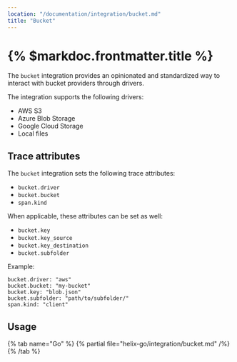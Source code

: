 ```yaml
---
location: "/documentation/integration/bucket.md"
title: "Bucket"
---
```


# {% $markdoc.frontmatter.title %}

The `bucket` integration provides an opinionated and standardized way to interact
with bucket providers through drivers.

The integration supports the following drivers:
- AWS S3
- Azure Blob Storage
- Google Cloud Storage
- Local files

## Trace attributes

The `bucket` integration sets the following trace attributes:
- `bucket.driver`
- `bucket.bucket`
- `span.kind`

When applicable, these attributes can be set as well:
- `bucket.key`
- `bucket.key_source`
- `bucket.key_destination`
- `bucket.subfolder`

Example:
```
bucket.driver: "aws"
bucket.bucket: "my-bucket"
bucket.key: "blob.json"
bucket.subfolder: "path/to/subfolder/"
span.kind: "client"
```

## Usage

{% tab name="Go" %}
  {% partial file="helix-go/integration/bucket.md" /%} 
{% /tab %}
